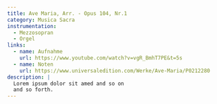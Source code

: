 ```yaml
---
title: Ave Maria, Arr. - Opus 104, Nr.1
category: Musica Sacra
instrumentation:
  - Mezzosopran
  - Orgel
links:
  - name: Aufnahme
    url: https://www.youtube.com/watch?v=vgR_BmhT7PE&t=5s
  - name: Noten
    url: https://www.universaledition.com/Werke/Ave-Maria/P0212280
description: |
  Lorem ipsum dolor sit amed and so on
  and so forth.
---
```

